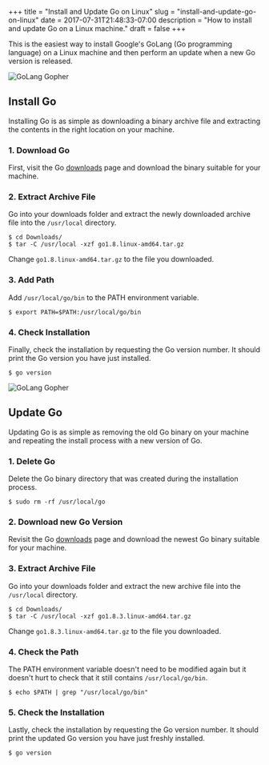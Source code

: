 +++
title = "Install and Update Go on Linux"
slug = "install-and-update-go-on-linux"
date = 2017-07-31T21:48:33-07:00
description = "How to install and update Go on a Linux machine."
draft = false
+++

This is the easiest way to install Google's GoLang (Go programming language) on a Linux machine and then perform an update when a new Go version is released.

![GoLang Gopher](/images/blog/golang-gopher-aviator.png)

## Install Go
Installing Go is as simple as downloading a binary archive file and extracting the contents in the right location on your machine.

### 1. Download Go
First, visit the Go [downloads](https://golang.org/dl/) page and download the binary suitable for your machine.

### 2. Extract Archive File
Go into your downloads folder and extract the newly downloaded archive file into the `/usr/local` directory.

```console
$ cd Downloads/
$ tar -C /usr/local -xzf go1.8.linux-amd64.tar.gz
```

Change `go1.8.linux-amd64.tar.gz` to the file you downloaded.

### 3. Add Path
Add `/usr/local/go/bin` to the PATH environment variable.

```console
$ export PATH=$PATH:/usr/local/go/bin
```

### 4. Check Installation
Finally, check the installation by requesting the Go version number. It should print the Go version you have just installed.

```console
$ go version
```

![GoLang Gopher](/images/blog/golang-gopher-dance.png)

## Update Go
Updating Go is as simple as removing the old Go binary on your machine and repeating the install process with a new version of Go.

### 1. Delete Go
Delete the Go binary directory that was created during the installation process.

```console
$ sudo rm -rf /usr/local/go
```

### 2. Download new Go Version
Revisit the Go [downloads](https://golang.org/dl/) page and download the newest Go binary suitable for your machine.

### 3. Extract Archive File
Go into your downloads folder and extract the new archive file into the `/usr/local` directory.

```console
$ cd Downloads/
$ tar -C /usr/local -xzf go1.8.3.linux-amd64.tar.gz
```

Change `go1.8.3.linux-amd64.tar.gz` to the file you downloaded.

### 4. Check the Path
The PATH environment variable doesn't need to be modified again but it doesn't hurt to check that it still contains `/usr/local/go/bin`.

```console
$ echo $PATH | grep "/usr/local/go/bin"
```

### 5. Check the Installation
Lastly, check the installation by requesting the Go version number. It should print the updated Go version you have just freshly installed.

```console
$ go version
```
